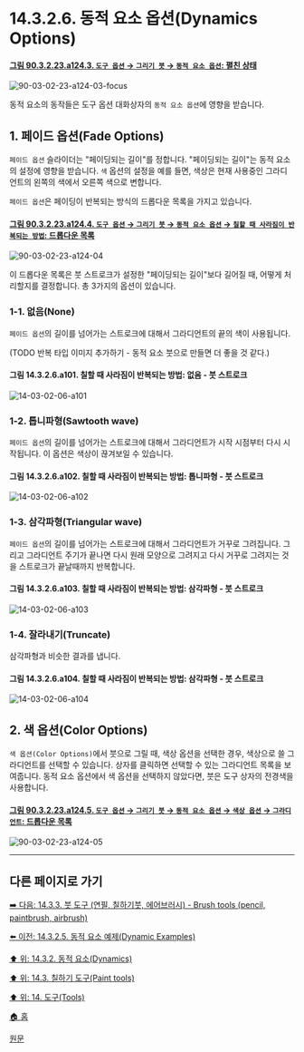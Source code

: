 # 14.3.2.6. 동적 요소 옵션(Dynamics Options)

<a id="90-03-02-23-a124-03"></a>

#### [그림 90.3.2.23.a124.3. `도구 옵션` → `그리기 붓` → `동적 요소 옵션`: 펼친 상태](./90-03-02-23-paintbrush.md#90-03-02-23-a124-03)
![90-03-02-23-a124-03-focus](https://github.com/wonder13662/gimp/assets/15767104/28bf4f90-3429-4b5b-8493-01b064582bae)

동적 요소의 동작들은 도구 옵션 대화상자의 `동적 요소 옵션`에 영향을 받습니다.

## 1. 페이드 옵션(Fade Options)
`페이드 옵션` 슬라이더는 "페이딩되는 길이"를 정합니다. "페이딩되는 길이"는 동적 요소의 설정에 영향을 받습니다. `색` 옵션의 설정을 예를 들면, 색상은 현재 사용중인 그라디언트의 왼쪽의 색에서 오른쪽 색으로 변합니다. 

`페이드 옵션`은 페이딩이 반복되는 방식의 드롭다운 목록을 가지고 있습니다.

<a id="90-03-02-23-a124-04"></a>

#### [그림 90.3.2.23.a124.4. `도구 옵션` → `그리기 붓` → `동적 요소 옵션` → `칠할 때 사라짐이 반복되는 방법`: 드롭다운 목록](./90-03-02-23-paintbrush.md#90-03-02-23-a124-04)
![90-03-02-23-a124-04](https://github.com/wonder13662/gimp/assets/15767104/f4c3fee4-9a77-49ac-8611-9d63ca22a440)

이 드롭다운 목록은 붓 스트로크가 설정한 "페이딩되는 길이"보다 길어질 때, 어떻게 처리할지를 결정합니다. 총 3가지의 옵션이 있습니다.

### 1-1. 없음(None)
`페이드 옵션`의 길이를 넘어가는 스트로크에 대해서 그라디언트의 끝의 색이 사용됩니다.

(TODO 반복 타입 이미지 추가하기 - 동적 요소 붓으로 만들면 더 좋을 것 같다.)

#### 그림 14.3.2.6.a101. 칠할 때 사라짐이 반복되는 방법: 없음 - 붓 스트로크
![14-03-02-06-a101](https://github.com/wonder13662/gimp/assets/15767104/9324dd68-ff64-45d5-8af1-727943e18ed6)

### 1-2. 톱니파형(Sawtooth wave)
`페이드 옵션`의 길이를 넘어가는 스트로크에 대해서 그라디언트가 시작 시점부터 다시 시작됩니다. 이 옵션은 색상이 끊겨보일 수 있습니다.

#### 그림 14.3.2.6.a102. 칠할 때 사라짐이 반복되는 방법: 톱니파형 - 붓 스트로크
![14-03-02-06-a102](https://github.com/wonder13662/gimp/assets/15767104/25aeda3f-5e2d-447c-af2c-4bf9bab838b8)

### 1-3. 삼각파형(Triangular wave)
`페이드 옵션`의 길이를 넘어가는 스트로크에 대해서 그라디언트가 거꾸로 그려집니다. 그리고 그라디언트 주기가 끝나면 다시 원래 모양으로 그려지고 다시 거꾸로 그려지는 것을 스트로크가 끝날때까지 반복합니다.

#### 그림 14.3.2.6.a103. 칠할 때 사라짐이 반복되는 방법: 삼각파형 - 붓 스트로크
![14-03-02-06-a103](https://github.com/wonder13662/gimp/assets/15767104/e48736f8-51df-41b1-ab7a-bec42db03bdb)

### 1-4. 잘라내기(Truncate)
삼각파형과 비슷한 결과를 냅니다. 

#### 그림 14.3.2.6.a104. 칠할 때 사라짐이 반복되는 방법: 삼각파형 - 붓 스트로크
![14-03-02-06-a104](https://github.com/wonder13662/gimp/assets/15767104/af9d2bbf-143a-4f27-9cde-4ba91d481674)

## 2. 색 옵션(Color Options)
`색 옵션(Color Options)`에서 붓으로 그릴 때, 색상 옵션을 선택한 경우, 색상으로 쓸 그라디언트를 선택할 수 있습니다. 상자를 클릭하면 선택할 수 있는 그라디언트 목록을 보여줍니다. 동적 요소 옵션에서 색 옵션을 선택하지 않았다면, 붓은 도구 상자의 전경색을 사용합니다.

<a id="90-03-02-23-a124-05"></a>

#### [그림 90.3.2.23.a124.5. `도구 옵션` → `그리기 붓` → `동적 요소 옵션` → `색상 옵션` → `그라디언트`: 드롭다운 목록](./90-03-02-23-paintbrush.md#90-03-02-23-a124-05)
![90-03-02-23-a124-05](https://github.com/wonder13662/gimp/assets/15767104/813bd291-5e73-4978-94f3-a8a90099dbbd)

***

## 다른 페이지로 가기

[➡️ 다음: 14.3.3. 붓 도구 (연필, 칠하기붓, 에어브러시) - Brush tools (pencil, paintbrush, airbrush)](./14-03-03-00-brush-tools-pencil-paintbrush-airbrush.md)

[⬅️ 이전: 14.3.2.5. 동적 요소 예제(Dynamic Examples)](./14-03-02-05-dynamics_examples.md)

[⬆️ 위: 14.3.2. 동적 요소(Dynamics)](./14-03-02-00-dynamics.md)

[⬆️ 위: 14.3. 칠하기 도구(Paint tools)](./14-03-00-paint-tools.md)

[⬆️ 위: 14. 도구(Tools)](./14-00-tools.md)

[🏠 홈](./00-home.md)

[원문](https://docs.gimp.org/2.10/ko/gimp-tool-dynamics.html#idm12379)
